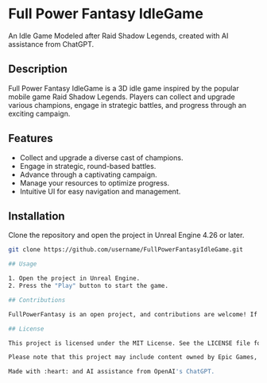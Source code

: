# Full Power Fantasy IdleGame

An Idle Game Modeled after Raid Shadow Legends, created with AI assistance from ChatGPT.

## Description

Full Power Fantasy IdleGame is a 3D idle game inspired by the popular mobile game Raid Shadow Legends. Players can collect and upgrade various champions, engage in strategic battles, and progress through an exciting campaign.

## Features

- Collect and upgrade a diverse cast of champions.
- Engage in strategic, round-based battles.
- Advance through a captivating campaign.
- Manage your resources to optimize progress.
- Intuitive UI for easy navigation and management.

## Installation

Clone the repository and open the project in Unreal Engine 4.26 or later.

```sh
git clone https://github.com/username/FullPowerFantasyIdleGame.git

## Usage

1. Open the project in Unreal Engine.
2. Press the "Play" button to start the game.

## Contributions

FullPowerFantasy is an open project, and contributions are welcome! If you have any ideas, suggestions, or improvements, please feel free to create an issue or submit a pull request.

## License

This project is licensed under the MIT License. See the LICENSE file for more details.

Please note that this project may include content owned by Epic Games, such as the UE4 Mannequin, animations, or other assets. These assets are provided under the terms of the Unreal Engine EULA and remain the property of Epic Games. The use of these assets is governed by the Unreal Engine EULA, and any redistribution, modification, or commercial use of the Epic Games assets should be done in accordance with the terms of that agreement.

Made with :heart: and AI assistance from OpenAI's ChatGPT.